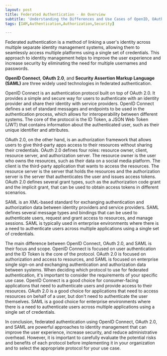 ```yaml
---
layout: post 
title: Federated Authentication - An Overview
subtitle: 'Understanding the Differences and Use Cases of OpenID, OAuth, and SAML' 
tags: [IAM,Authentication,Authorization,Security]

---
```



Federated authentication is a method of linking a user's identity across multiple separate identity management systems, allowing them to seamlessly access multiple platforms using a single set of credentials. This approach to identity management helps to improve the user experience and increase security by eliminating the need for multiple usernames and passwords.

**OpenID Connect**, **OAuth 2.0**, and **Security Assertion Markup Language (SAML)** are three widely used technologies in federated authentication.

OpenID Connect is an authentication protocol built on top of OAuth 2.0. It provides a simple and secure way for users to authenticate with an identity provider and share their identity with service providers. OpenID Connect defines a set of standard messages and endpoints to be used in the authentication process, which allows for interoperability between different systems. The core of the protocol is the ID Token, a JSON Web Token (JWT) that contains information about the authenticated user, such as their unique identifier and attributes.

OAuth 2.0, on the other hand, is an authorization framework that allows users to give third-party apps access to their resources without sharing their credentials. OAuth 2.0 defines four roles: resource owner, client, resource server, and authorization server. The resource owner is the user who owns the resources, such as their data on a social media platform. The client is the third-party application that wants to access the resources. The resource server is the server that holds the resources and the authorization server is the server that authenticates the user and issues access tokens. OAuth 2.0 defines several grant types, such as the authorization code grant and the implicit grant, that can be used to obtain access tokens in different scenarios.

SAML is an XML-based standard for exchanging authentication and authorization data between identity providers and service providers. SAML defines several message types and bindings that can be used to authenticate users, request and grant access to resources, and manage sessions. SAML is typically used in enterprise environments where there is a need to authenticate users across multiple applications using a single set of credentials.

The main difference between OpenID Connect, OAuth 2.0, and SAML is their focus and scope. OpenID Connect is focused on user authentication and the ID Token is the core of the protocol. OAuth 2.0 is focused on authorization and access to resources, and SAML is focused on enterprise single sign-on and exchanging authentication and authorization data between systems.
When deciding which protocol to use for federated authentication, it's important to consider the requirements of your specific use case. OpenID Connect is a good choice for consumer-facing applications that need to authenticate users and provide access to their resources. OAuth 2.0 is a good choice for applications that need to access resources on behalf of a user, but don't need to authenticate the user themselves. SAML is a good choice for enterprise environments where there is a need to authenticate users across multiple applications using a single set of credentials.

In conclusion, federated authentication using OpenID Connect, OAuth 2.0, and SAML are powerful approaches to identity management that can improve the user experience, increase security, and reduce administrative overhead. However, it is important to carefully evaluate the potential risks and benefits of each protocol before implementing it in your organization and to select the appropriate protocol for your use case.

